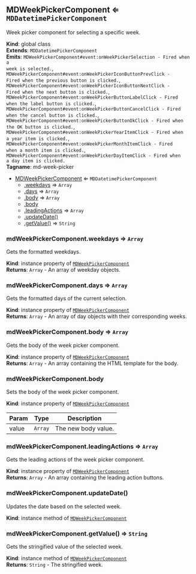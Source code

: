 <a name="MDWeekPickerComponent"></a>

## MDWeekPickerComponent ⇐ <code>MDDatetimePickerComponent</code>
Week picker component for selecting a specific week.

**Kind**: global class  
**Extends**: <code>MDDatetimePickerComponent</code>  
**Emits**: <code>MDWeekPickerComponent#event:onWeekPickerSelection - Fired when a week is selected.</code>, <code>MDWeekPickerComponent#event:onWeekPickerIconButtonPrevClick - Fired when the previous button is clicked.</code>, <code>MDWeekPickerComponent#event:onWeekPickerIconButtonNextClick - Fired when the next button is clicked.</code>, <code>MDWeekPickerComponent#event:onWeekPickerButtonLabelClick - Fired when the label button is clicked.</code>, <code>MDWeekPickerComponent#event:onWeekPickerButtonCancelClick - Fired when the cancel button is clicked.</code>, <code>MDWeekPickerComponent#event:onWeekPickerButtonOkClick - Fired when the OK button is clicked.</code>, <code>MDWeekPickerComponent#event:onWeekPickerYearItemClick - Fired when a year item is clicked.</code>, <code>MDWeekPickerComponent#event:onWeekPickerMonthItemClick - Fired when a month item is clicked.</code>, <code>MDWeekPickerComponent#event:onWeekPickerDayItemClick - Fired when a day item is clicked.</code>  
**Tagname**: md-week-picker  

* [MDWeekPickerComponent](#MDWeekPickerComponent) ⇐ <code>MDDatetimePickerComponent</code>
    * [.weekdays](#MDWeekPickerComponent+weekdays) ⇒ <code>Array</code>
    * [.days](#MDWeekPickerComponent+days) ⇒ <code>Array</code>
    * [.body](#MDWeekPickerComponent+body) ⇒ <code>Array</code>
    * [.body](#MDWeekPickerComponent+body)
    * [.leadingActions](#MDWeekPickerComponent+leadingActions) ⇒ <code>Array</code>
    * [.updateDate()](#MDWeekPickerComponent+updateDate)
    * [.getValue()](#MDWeekPickerComponent+getValue) ⇒ <code>String</code>

<a name="MDWeekPickerComponent+weekdays"></a>

### mdWeekPickerComponent.weekdays ⇒ <code>Array</code>
Gets the formatted weekdays.

**Kind**: instance property of [<code>MDWeekPickerComponent</code>](#MDWeekPickerComponent)  
**Returns**: <code>Array</code> - An array of weekday objects.  
<a name="MDWeekPickerComponent+days"></a>

### mdWeekPickerComponent.days ⇒ <code>Array</code>
Gets the formatted days of the current selection.

**Kind**: instance property of [<code>MDWeekPickerComponent</code>](#MDWeekPickerComponent)  
**Returns**: <code>Array</code> - An array of day objects with their corresponding weeks.  
<a name="MDWeekPickerComponent+body"></a>

### mdWeekPickerComponent.body ⇒ <code>Array</code>
Gets the body of the week picker component.

**Kind**: instance property of [<code>MDWeekPickerComponent</code>](#MDWeekPickerComponent)  
**Returns**: <code>Array</code> - An array containing the HTML template for the body.  
<a name="MDWeekPickerComponent+body"></a>

### mdWeekPickerComponent.body
Sets the body of the week picker component.

**Kind**: instance property of [<code>MDWeekPickerComponent</code>](#MDWeekPickerComponent)  

| Param | Type | Description |
| --- | --- | --- |
| value | <code>Array</code> | The new body value. |

<a name="MDWeekPickerComponent+leadingActions"></a>

### mdWeekPickerComponent.leadingActions ⇒ <code>Array</code>
Gets the leading actions of the week picker component.

**Kind**: instance property of [<code>MDWeekPickerComponent</code>](#MDWeekPickerComponent)  
**Returns**: <code>Array</code> - An array containing the leading action buttons.  
<a name="MDWeekPickerComponent+updateDate"></a>

### mdWeekPickerComponent.updateDate()
Updates the date based on the selected week.

**Kind**: instance method of [<code>MDWeekPickerComponent</code>](#MDWeekPickerComponent)  
<a name="MDWeekPickerComponent+getValue"></a>

### mdWeekPickerComponent.getValue() ⇒ <code>String</code>
Gets the stringified value of the selected week.

**Kind**: instance method of [<code>MDWeekPickerComponent</code>](#MDWeekPickerComponent)  
**Returns**: <code>String</code> - The stringified week.  
